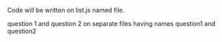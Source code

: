 Code will be written on list.js named file.

question 1 and question 2 on separate files having names question1 and question2
